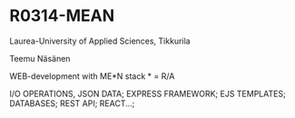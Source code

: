 # R0314-MEAN
Laurea-University of Applied Sciences, Tikkurila

Teemu Näsänen

WEB-development with ME*N stack
\* = R/A

I/O OPERATIONS, JSON DATA;
EXPRESS FRAMEWORK;
EJS TEMPLATES;
DATABASES;
REST API;
REACT...;
